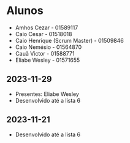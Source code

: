 # Alunos

* Amhos Cezar - 01589117
* Caio Cesar - 01518018
* Caio Henrique (Scrum Master) - 01509846
* Caio Nemésio - 01564870
* Cauã Victor - 01588771
* Eliabe Wesley - 01571655

## 2023-11-29

* Presentes: Eliabe Wesley
* Desenvolvido até a lista 6

## 2023-11-21

* Desenvolvido até a lista 6
